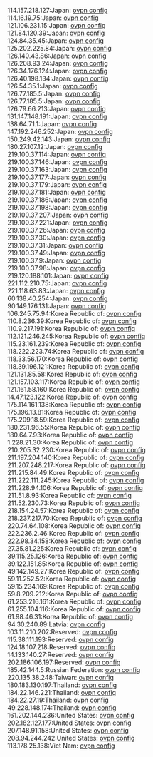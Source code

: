 114.157.218.127:Japan: [ovpn config](vpn/114_157_218_127.ovpn)  
114.16.19.75:Japan: [ovpn config](vpn/114_16_19_75.ovpn)  
121.106.231.15:Japan: [ovpn config](vpn/121_106_231_15.ovpn)  
121.84.120.39:Japan: [ovpn config](vpn/121_84_120_39.ovpn)  
124.84.35.45:Japan: [ovpn config](vpn/124_84_35_45.ovpn)  
125.202.225.84:Japan: [ovpn config](vpn/125_202_225_84.ovpn)  
126.140.43.86:Japan: [ovpn config](vpn/126_140_43_86.ovpn)  
126.208.93.24:Japan: [ovpn config](vpn/126_208_93_24.ovpn)  
126.34.176.124:Japan: [ovpn config](vpn/126_34_176_124.ovpn)  
126.40.198.134:Japan: [ovpn config](vpn/126_40_198_134.ovpn)  
126.54.35.1:Japan: [ovpn config](vpn/126_54_35_1.ovpn)  
126.77.185.5:Japan: [ovpn config](vpn/126_77_185_5.ovpn)  
126.77.185.5:Japan: [ovpn config](vpn/126_77_185_5.ovpn)  
126.79.66.213:Japan: [ovpn config](vpn/126_79_66_213.ovpn)  
131.147.148.191:Japan: [ovpn config](vpn/131_147_148_191.ovpn)  
138.64.71.1:Japan: [ovpn config](vpn/138_64_71_1.ovpn)  
147.192.246.252:Japan: [ovpn config](vpn/147_192_246_252.ovpn)  
150.249.42.143:Japan: [ovpn config](vpn/150_249_42_143.ovpn)  
180.27.107.12:Japan: [ovpn config](vpn/180_27_107_12.ovpn)  
219.100.37.114:Japan: [ovpn config](vpn/219_100_37_114.ovpn)  
219.100.37.146:Japan: [ovpn config](vpn/219_100_37_146.ovpn)  
219.100.37.163:Japan: [ovpn config](vpn/219_100_37_163.ovpn)  
219.100.37.177:Japan: [ovpn config](vpn/219_100_37_177.ovpn)  
219.100.37.179:Japan: [ovpn config](vpn/219_100_37_179.ovpn)  
219.100.37.181:Japan: [ovpn config](vpn/219_100_37_181.ovpn)  
219.100.37.186:Japan: [ovpn config](vpn/219_100_37_186.ovpn)  
219.100.37.198:Japan: [ovpn config](vpn/219_100_37_198.ovpn)  
219.100.37.207:Japan: [ovpn config](vpn/219_100_37_207.ovpn)  
219.100.37.221:Japan: [ovpn config](vpn/219_100_37_221.ovpn)  
219.100.37.26:Japan: [ovpn config](vpn/219_100_37_26.ovpn)  
219.100.37.30:Japan: [ovpn config](vpn/219_100_37_30.ovpn)  
219.100.37.31:Japan: [ovpn config](vpn/219_100_37_31.ovpn)  
219.100.37.49:Japan: [ovpn config](vpn/219_100_37_49.ovpn)  
219.100.37.9:Japan: [ovpn config](vpn/219_100_37_9.ovpn)  
219.100.37.98:Japan: [ovpn config](vpn/219_100_37_98.ovpn)  
219.120.188.101:Japan: [ovpn config](vpn/219_120_188_101.ovpn)  
221.112.210.75:Japan: [ovpn config](vpn/221_112_210_75.ovpn)  
221.118.63.83:Japan: [ovpn config](vpn/221_118_63_83.ovpn)  
60.138.40.254:Japan: [ovpn config](vpn/60_138_40_254.ovpn)  
90.149.176.131:Japan: [ovpn config](vpn/90_149_176_131.ovpn)  
106.245.75.94:Korea Republic of: [ovpn config](vpn/106_245_75_94.ovpn)  
110.8.236.39:Korea Republic of: [ovpn config](vpn/110_8_236_39.ovpn)  
110.9.217.191:Korea Republic of: [ovpn config](vpn/110_9_217_191.ovpn)  
112.121.246.245:Korea Republic of: [ovpn config](vpn/112_121_246_245.ovpn)  
115.23.161.239:Korea Republic of: [ovpn config](vpn/115_23_161_239.ovpn)  
118.222.223.74:Korea Republic of: [ovpn config](vpn/118_222_223_74.ovpn)  
118.33.56.170:Korea Republic of: [ovpn config](vpn/118_33_56_170.ovpn)  
118.39.196.121:Korea Republic of: [ovpn config](vpn/118_39_196_121.ovpn)  
121.131.85.58:Korea Republic of: [ovpn config](vpn/121_131_85_58.ovpn)  
121.157.103.117:Korea Republic of: [ovpn config](vpn/121_157_103_117.ovpn)  
121.161.58.160:Korea Republic of: [ovpn config](vpn/121_161_58_160.ovpn)  
14.47.123.122:Korea Republic of: [ovpn config](vpn/14_47_123_122.ovpn)  
175.114.161.138:Korea Republic of: [ovpn config](vpn/175_114_161_138.ovpn)  
175.196.13.81:Korea Republic of: [ovpn config](vpn/175_196_13_81.ovpn)  
175.209.18.59:Korea Republic of: [ovpn config](vpn/175_209_18_59.ovpn)  
180.231.96.55:Korea Republic of: [ovpn config](vpn/180_231_96_55.ovpn)  
180.64.7.93:Korea Republic of: [ovpn config](vpn/180_64_7_93.ovpn)  
1.228.21.30:Korea Republic of: [ovpn config](vpn/1_228_21_30.ovpn)  
210.205.32.230:Korea Republic of: [ovpn config](vpn/210_205_32_230.ovpn)  
211.197.204.140:Korea Republic of: [ovpn config](vpn/211_197_204_140.ovpn)  
211.207.248.217:Korea Republic of: [ovpn config](vpn/211_207_248_217.ovpn)  
211.215.84.49:Korea Republic of: [ovpn config](vpn/211_215_84_49.ovpn)  
211.222.111.245:Korea Republic of: [ovpn config](vpn/211_222_111_245.ovpn)  
211.228.94.106:Korea Republic of: [ovpn config](vpn/211_228_94_106.ovpn)  
211.51.8.93:Korea Republic of: [ovpn config](vpn/211_51_8_93.ovpn)  
211.52.230.73:Korea Republic of: [ovpn config](vpn/211_52_230_73.ovpn)  
218.154.24.57:Korea Republic of: [ovpn config](vpn/218_154_24_57.ovpn)  
218.237.217.70:Korea Republic of: [ovpn config](vpn/218_237_217_70.ovpn)  
220.74.64.108:Korea Republic of: [ovpn config](vpn/220_74_64_108.ovpn)  
222.236.2.46:Korea Republic of: [ovpn config](vpn/222_236_2_46.ovpn)  
222.98.34.158:Korea Republic of: [ovpn config](vpn/222_98_34_158.ovpn)  
27.35.81.225:Korea Republic of: [ovpn config](vpn/27_35_81_225.ovpn)  
39.115.25.126:Korea Republic of: [ovpn config](vpn/39_115_25_126.ovpn)  
39.122.151.85:Korea Republic of: [ovpn config](vpn/39_122_151_85.ovpn)  
49.142.149.27:Korea Republic of: [ovpn config](vpn/49_142_149_27.ovpn)  
59.11.252.52:Korea Republic of: [ovpn config](vpn/59_11_252_52.ovpn)  
59.15.234.169:Korea Republic of: [ovpn config](vpn/59_15_234_169.ovpn)  
59.8.209.212:Korea Republic of: [ovpn config](vpn/59_8_209_212.ovpn)  
61.253.216.161:Korea Republic of: [ovpn config](vpn/61_253_216_161.ovpn)  
61.255.104.116:Korea Republic of: [ovpn config](vpn/61_255_104_116.ovpn)  
61.98.46.31:Korea Republic of: [ovpn config](vpn/61_98_46_31.ovpn)  
94.30.240.89:Latvia: [ovpn config](vpn/94_30_240_89.ovpn)  
103.11.210.202:Reserved: [ovpn config](vpn/103_11_210_202.ovpn)  
115.38.111.193:Reserved: [ovpn config](vpn/115_38_111_193.ovpn)  
124.18.107.218:Reserved: [ovpn config](vpn/124_18_107_218.ovpn)  
14.133.140.27:Reserved: [ovpn config](vpn/14_133_140_27.ovpn)  
202.186.106.197:Reserved: [ovpn config](vpn/202_186_106_197.ovpn)  
185.42.144.5:Russian Federation: [ovpn config](vpn/185_42_144_5.ovpn)  
220.135.38.248:Taiwan: [ovpn config](vpn/220_135_38_248.ovpn)  
180.183.130.197:Thailand: [ovpn config](vpn/180_183_130_197.ovpn)  
184.22.146.221:Thailand: [ovpn config](vpn/184_22_146_221.ovpn)  
184.22.27.19:Thailand: [ovpn config](vpn/184_22_27_19.ovpn)  
49.228.148.174:Thailand: [ovpn config](vpn/49_228_148_174.ovpn)  
161.202.144.236:United States: [ovpn config](vpn/161_202_144_236.ovpn)  
202.182.127.177:United States: [ovpn config](vpn/202_182_127_177.ovpn)  
207.148.91.158:United States: [ovpn config](vpn/207_148_91_158.ovpn)  
208.94.244.242:United States: [ovpn config](vpn/208_94_244_242.ovpn)  
113.178.25.138:Viet Nam: [ovpn config](vpn/113_178_25_138.ovpn)  

